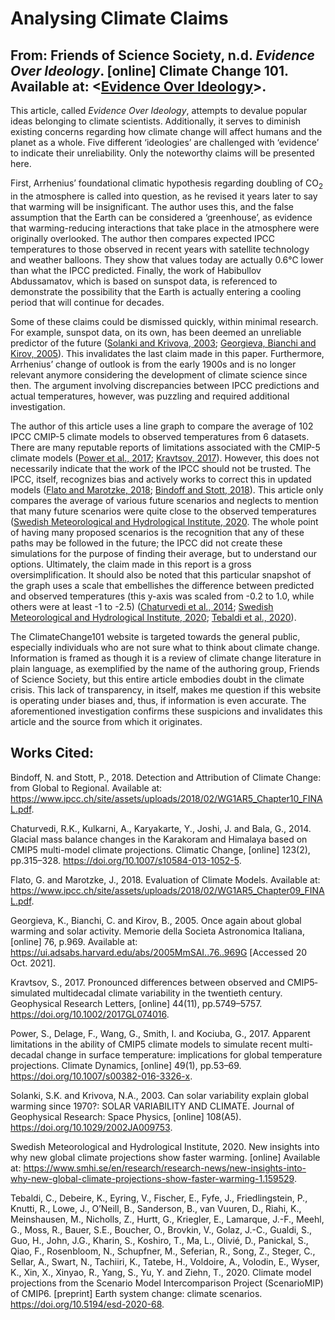 # Analysing Climate Claims
## From: Friends of Science Society, n.d. *Evidence Over Ideology*. [online] Climate Change 101. Available at: <[Evidence Over Ideology](http://climatechange101.ca/learn-more-about-climate-change/evidence-over-ideology)>.

This article, called *Evidence Over Ideology*, attempts to devalue popular ideas belonging to climate scientists. Additionally, it serves to diminish existing concerns regarding how climate change will affect humans and the planet as a whole. Five different ‘ideologies’ are challenged with ‘evidence’ to indicate their unreliability. Only the noteworthy claims will be presented here. 

First, Arrhenius’ foundational climatic hypothesis regarding doubling of CO<sub>2</sub> in the atmosphere is called into question, as he revised it years later to say that warming will be insignificant. The author uses this, and the false assumption that the Earth can be considered a ‘greenhouse’, as evidence that warming-reducing interactions that take place in the atmosphere were originally overlooked. The author then compares expected IPCC temperatures to those observed in recent years with satellite technology and weather balloons. They show that values today are actually 0.6&deg;C lower than what the IPCC predicted. Finally, the work of Habibullov Abdussamatov, which is based on sunspot data, is referenced to demonstrate the possibility that the Earth is actually entering a cooling period that will continue for decades. 

Some of these claims could be dismissed quickly, within minimal research. For example, sunspot data, on its own, has been deemed an unreliable predictor of the future ([Solanki and Krivova, 2003](https://doi.org/10.1029/2002JA009753); [Georgieva, Bianchi and Kirov, 2005](https://ui.adsabs.harvard.edu/abs/2005MmSAI..76..969G)). This invalidates the last claim made in this paper. Furthermore, Arrhenius’ change of outlook is from the early 1900s and is no longer relevant anymore considering the development of climate science since then. The argument involving discrepancies between IPCC predictions and actual temperatures, however, was puzzling and required additional investigation. 

The author of this article uses a line graph to compare the average of 102 IPCC CMIP-5 climate models to observed temperatures from 6 datasets. There are many reputable reports of limitations associated with the CMIP-5 climate models ([Power et al., 2017](https://doi.org/10.1007/s00382-016-3326-x); [Kravtsov, 2017](https://doi.org/10.1002/2017GL074016)). However, this does not necessarily indicate that the work of the IPCC should not be trusted. The IPCC, itself, recognizes bias and actively works to correct this in updated models ([Flato and Marotzke, 2018](https://www.ipcc.ch/site/assets/uploads/2018/02/WG1AR5_Chapter09_FINAL.pdf); [Bindoff and Stott, 2018](https://www.ipcc.ch/site/assets/uploads/2018/02/WG1AR5_Chapter10_FINAL.pdf)). This article only compares the average of various future scenarios and neglects to mention that many future scenarios were quite close to the observed temperatures ([Swedish Meteorological and Hydrological Institute, 2020](https://www.smhi.se/en/research/research-news/new-insights-into-why-new-global-climate-projections-show-faster-warming-1.159529). The whole point of having many proposed scenarios is the recognition that any of these paths may be followed in the future; the IPCC did not create these simulations for the purpose of finding their average, but to understand our options. Ultimately, the claim made in this report is a gross oversimplification. It should also be noted that this particular snapshot of the graph uses a scale that embellishes the difference between predicted and observed temperatures (this y-axis was scaled from -0.2 to 1.0, while others were at least -1 to -2.5) ([Chaturvedi et al., 2014](https://doi.org/10.1007/s10584-013-1052-5); [Swedish Meteorological and Hydrological Institute, 2020](https://www.smhi.se/en/research/research-news/new-insights-into-why-new-global-climate-projections-show-faster-warming-1.159529); [Tebaldi et al., 2020](https://doi.org/10.5194/esd-2020-68)).

The ClimateChange101 website is targeted towards the general public, especially individuals who are not sure what to think about climate change. Information is framed as though it is a review of climate change literature in plain language, as exemplified by the name of the authoring group, Friends of Science Society, but this entire article embodies doubt in the climate crisis. This lack of transparency, in itself, makes me question if this website is operating under biases and, thus, if information is even accurate. The aforementioned investigation confirms these suspicions and invalidates this article and the source from which it originates. 

## Works Cited:

Bindoff, N. and Stott, P., 2018. Detection and Attribution of Climate Change: from Global to Regional. Available at: <https://www.ipcc.ch/site/assets/uploads/2018/02/WG1AR5_Chapter10_FINAL.pdf>. 

Chaturvedi, R.K., Kulkarni, A., Karyakarte, Y., Joshi, J. and Bala, G., 2014. Glacial mass balance changes in the Karakoram and Himalaya based on CMIP5 multi-model climate projections. Climatic Change, [online] 123(2), pp.315–328. https://doi.org/10.1007/s10584-013-1052-5. 

Flato, G. and Marotzke, J., 2018. Evaluation of Climate Models. Available at: <https://www.ipcc.ch/site/assets/uploads/2018/02/WG1AR5_Chapter09_FINAL.pdf>.

Georgieva, K., Bianchi, C. and Kirov, B., 2005. Once again about global warming and solar activity. Memorie della Societa Astronomica Italiana, [online] 76, p.969. Available at: <https://ui.adsabs.harvard.edu/abs/2005MmSAI..76..969G> [Accessed 20 Oct. 2021]. 

Kravtsov, S., 2017. Pronounced differences between observed and CMIP5‐simulated multidecadal climate variability in the twentieth century. Geophysical Research Letters, [online] 44(11), pp.5749–5757. https://doi.org/10.1002/2017GL074016. 

Power, S., Delage, F., Wang, G., Smith, I. and Kociuba, G., 2017. Apparent limitations in the ability of CMIP5 climate models to simulate recent multi-decadal change in surface temperature: implications for global temperature projections. Climate Dynamics, [online] 49(1), pp.53–69. https://doi.org/10.1007/s00382-016-3326-x. 

Solanki, S.K. and Krivova, N.A., 2003. Can solar variability explain global warming since 1970?: SOLAR VARIABILITY AND CLIMATE. Journal of Geophysical Research: Space Physics, [online] 108(A5). https://doi.org/10.1029/2002JA009753. 

Swedish Meteorological and Hydrological Institute, 2020. New insights into why new global climate projections show faster warming. [online] Available at: <https://www.smhi.se/en/research/research-news/new-insights-into-why-new-global-climate-projections-show-faster-warming-1.159529>. 

Tebaldi, C., Debeire, K., Eyring, V., Fischer, E., Fyfe, J., Friedlingstein, P., Knutti, R., Lowe, J., O’Neill, B., Sanderson, B., van Vuuren, D., Riahi, K., Meinshausen, M., Nicholls, Z., Hurtt, G., Kriegler, E., Lamarque, J.-F., Meehl, G., Moss, R., Bauer, S.E., Boucher, O., Brovkin, V., Golaz, J.-C., Gualdi, S., Guo, H., John, J.G., Kharin, S., Koshiro, T., Ma, L., Olivié, D., Panickal, S., Qiao, F., Rosenbloom, N., Schupfner, M., Seferian, R., Song, Z., Steger, C., Sellar, A., Swart, N., Tachiiri, K., Tatebe, H., Voldoire, A., Volodin, E., Wyser, K., Xin, X., Xinyao, R., Yang, S., Yu, Y. and Ziehn, T., 2020. Climate model projections from the Scenario Model Intercomparison Project (ScenarioMIP) of CMIP6. [preprint] Earth system change: climate scenarios. https://doi.org/10.5194/esd-2020-68.
